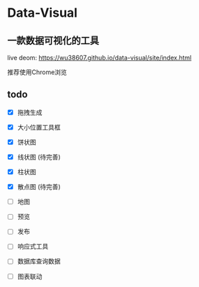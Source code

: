 # Data-Visual

## 一款数据可视化的工具

live deom:  https://wu38607.github.io/data-visual/site/index.html

推荐使用Chrome浏览

## todo

- [x] 拖拽生成
- [x] 大小位置工具框

- [x] 饼状图
- [x] 线状图 (待完善)
- [x] 柱状图 
- [x] 散点图 (待完善)
- [ ] 地图

- [ ] 预览
- [ ] 发布

- [ ] 响应式工具

- [ ] 数据库查询数据

- [ ] 图表联动